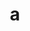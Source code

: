 ---
layout: cake
title:  a
type: cake
bannerimg: /banners/cakebanner
comic: cake_30.png
name: Doctors
hovertext: heh heh
next: 31
prev: 29
---